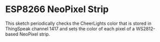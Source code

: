 # ESP8266 NeoPixel Strip
This sketch periodically checks the CheerLights color that is stored in ThingSpeak channel 1417 and sets the color of each pixel of a WS2812-based NeoPixel strip.
